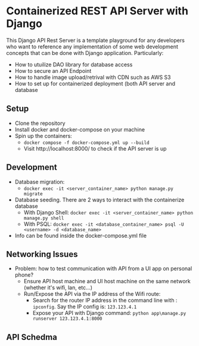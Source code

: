 # Containerized REST API Server with Django

This Django API Rest Server is a template playground for any developers who want to reference any implementation of some web development concepts that can be done with Django application. Particularly:

- How to utuilize DAO library for database access
- How to secure an API Endpoint
- How to handle image upload/retrival with CDN such as AWS S3
- How to set up for containerized deployment (both API server and database

## Setup

- Clone the repository
- Install docker and docker-compose on your machine
- Spin up the containers:
  - `docker compose -f docker-compose.yml up --build`
  - Visit http://localhost:8000/ to check if the API server is up

## Development

- Database migration:
  - `docker exec -it <server_container_name> python manage.py migrate`
- Database seeding. There are 2 ways to interact with the containerize database
  - With Django Shell: `docker exec -it <server_container_name> python manage.py shell`
  - With PSQL: `docker exec -it <database_container_name> psql -U <username> -d <database_name>`
- Info can be found inside the docker-compose.yml file

## Networking Issues

- Problem: how to test communication with API from a UI app on personal phone?
  - Ensure API host machine and UI host machine on the same network (whether it's wifi, lan, etc...)
  - Run/Expose the API via the IP address of the Wifi route:
    - Search for the router IP address in the command line with : `ipconfig`. Say the IP config is: `123.123.4.1`
    - Expose your API with Django command: `python app\manage.py runserver 123.123.4.1:8000`

## API Schedma
